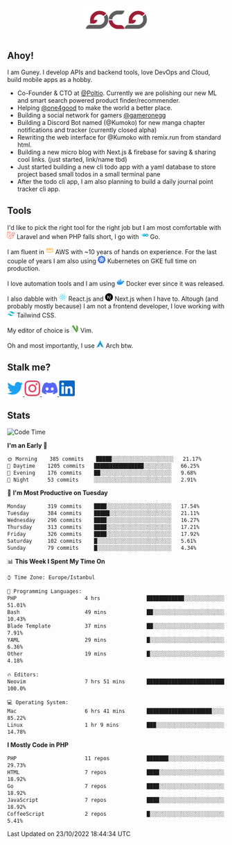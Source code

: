 <h1 align="center">
  <img src="https://raw.githubusercontent.com/gcg/gcg/master/gcg.png" alt="Guney Can Gokoglu" />
</h1>

## Ahoy!

I am Guney. I develop APIs and backend tools, love DevOps and Cloud, build mobile apps as a hobby.

- Co-Founder & CTO at [@Poltio](https://www.poltio.com). Currently we are polishing our new ML and smart search powered product finder/recommender.
- Helping [@one4good](https://one4good.com) to make the world a better place.
- Building a social network for gamers [@gameronegg](https://g1.gg)
- Building a Discord Bot named (@Kumoko) for new manga chapter notifications and tracker (currently closed alpha)
- Rewriting the web interface for @Kumoko with remix.run from standard html.
- Building a new micro blog with Next.js & firebase for saving & sharing cool links. (just started, link/name tbd)
- Just started building a new cli todo app with a yaml database to store project based small todos in a small terminal pane
- After the todo cli app, I am also planning to build a daily journal point tracker cli app.


## Tools

I'd like to pick the right tool for the right job but I am most comfortable with  <img src="https://raw.githubusercontent.com/gcg/gcg/master/assets/laravel.svg" alt="Laravel PHP" width="18" height="18" /> Laravel and when PHP falls short, I go with <img src="https://raw.githubusercontent.com/gcg/gcg/master/assets/go.svg" alt="Go" width="18" height="18" /> Go.

I am fluent in <img src="https://raw.githubusercontent.com/gcg/gcg/master/assets/amazonaws.svg" alt="AWS" width="18" height="18" /> AWS with ~10 years of hands on experience. For the last couple of years I am also using <img src="https://raw.githubusercontent.com/gcg/gcg/master/assets/kubernetes.svg" alt="GKE" height="18" width="18" /> Kubernetes on GKE full time on production.

I love automation tools and I am using <img src="https://raw.githubusercontent.com/gcg/gcg/master/assets/docker.svg" alt="Docker" width="18" height="18" /> Docker ever since it was released.

I also dabble with <img src="https://raw.githubusercontent.com/gcg/gcg/master/assets/react.svg" alt="React.js" width="18" height="18" /> React.js and <img src="https://raw.githubusercontent.com/gcg/gcg/master/assets/nextdotjs.svg" alt="Next.js" width="18" height="18" /> Next.js when I have to.
Altough (and probably mostly because) I am not a frontend developer, I love working with <img src="https://raw.githubusercontent.com/gcg/gcg/master/assets/tailwindcss.svg" alt="Tailwind CSS" width="18" height="18" /> Tailwind CSS.

My editor of choice is <img src="https://raw.githubusercontent.com/gcg/gcg/master/assets/neovim.svg" alt="NeoVim" width="18" height="18" /> Vim.

Oh and most importantly, I use <img src="https://raw.githubusercontent.com/gcg/gcg/master/assets/archlinux.svg" alt="Arch Linux" width="18" height="18" /> Arch btw.


## Stalk me?

<a href="https://twitter.com/gcg" target="_blank" >
    <img src="https://raw.githubusercontent.com/gcg/gcg/master/assets/twitter.svg" width="36" height="36" alt="@gcg" />
</a>

<a href="https://instagram.com/gcg" target="_blank">
    <img src="https://raw.githubusercontent.com/gcg/gcg/master/assets/instagram.svg" alt="@gcg" width="36" height="36" />
</a>

<a href="https://discord.gg/SMcJHkX4r7" target="_blank">
    <img src="https://raw.githubusercontent.com/gcg/gcg/master/assets/discord.svg" alt="gcg#3057" width="36" height="36" />
</a>

<a href="https://www.linkedin.com/in/guneycan/" target="_blank">
    <img src="https://raw.githubusercontent.com/gcg/gcg/master/assets/linkedin.svg" alt="LinkedIn" width="36" height="36" />
</a>

## Stats

<!--START_SECTION:waka-->
![Code Time](http://img.shields.io/badge/Code%20Time-1%2C392%20hrs%2050%20mins-blue)

**I'm an Early 🐤** 

```text
🌞 Morning    385 commits    █████░░░░░░░░░░░░░░░░░░░░   21.17% 
🌆 Daytime    1205 commits   ████████████████░░░░░░░░░   66.25% 
🌃 Evening    176 commits    ██░░░░░░░░░░░░░░░░░░░░░░░   9.68% 
🌙 Night      53 commits     ░░░░░░░░░░░░░░░░░░░░░░░░░   2.91%

```
📅 **I'm Most Productive on Tuesday** 

```text
Monday       319 commits    ████░░░░░░░░░░░░░░░░░░░░░   17.54% 
Tuesday      384 commits    █████░░░░░░░░░░░░░░░░░░░░   21.11% 
Wednesday    296 commits    ████░░░░░░░░░░░░░░░░░░░░░   16.27% 
Thursday     313 commits    ████░░░░░░░░░░░░░░░░░░░░░   17.21% 
Friday       326 commits    ████░░░░░░░░░░░░░░░░░░░░░   17.92% 
Saturday     102 commits    █░░░░░░░░░░░░░░░░░░░░░░░░   5.61% 
Sunday       79 commits     █░░░░░░░░░░░░░░░░░░░░░░░░   4.34%

```


📊 **This Week I Spent My Time On** 

```text
⌚︎ Time Zone: Europe/Istanbul

💬 Programming Languages: 
PHP                      4 hrs               ████████████░░░░░░░░░░░░░   51.01% 
Bash                     49 mins             ██░░░░░░░░░░░░░░░░░░░░░░░   10.43% 
Blade Template           37 mins             ██░░░░░░░░░░░░░░░░░░░░░░░   7.91% 
YAML                     29 mins             █░░░░░░░░░░░░░░░░░░░░░░░░   6.36% 
Other                    19 mins             █░░░░░░░░░░░░░░░░░░░░░░░░   4.18%

🔥 Editors: 
Neovim                   7 hrs 51 mins       █████████████████████████   100.0%

💻 Operating System: 
Mac                      6 hrs 41 mins       █████████████████████░░░░   85.22% 
Linux                    1 hr 9 mins         ███░░░░░░░░░░░░░░░░░░░░░░   14.78%

```

**I Mostly Code in PHP** 

```text
PHP                      11 repos            ███████░░░░░░░░░░░░░░░░░░   29.73% 
HTML                     7 repos             ████░░░░░░░░░░░░░░░░░░░░░   18.92% 
Go                       7 repos             ████░░░░░░░░░░░░░░░░░░░░░   18.92% 
JavaScript               7 repos             ████░░░░░░░░░░░░░░░░░░░░░   18.92% 
CoffeeScript             2 repos             █░░░░░░░░░░░░░░░░░░░░░░░░   5.41%

```



 Last Updated on 23/10/2022 18:44:34 UTC
<!--END_SECTION:waka-->
